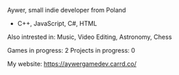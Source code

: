 Aywer, small indie developer from Poland
- C++, JavaScript, C#, HTML

Also intrested in: Music, Video Editing, Astronomy, Chess

Games in progress: 2
Projects in progress: 0

My website: https://aywergamedev.carrd.co/
